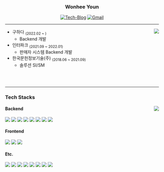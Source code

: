 <div align="center">

### Wonhee Youn

<a href="https://youn12.tistory.com"><img src="https://img.shields.io/badge/Tistory-FF5A00?style=flat-square&logo=Tistory&logoColor=white" alt="Tech-Blog"/></a>
<a href="mailto:wony9324@gmail.com"><img src="https://img.shields.io/badge/Gmail-d14836?style=flat-square&logo=Gmail&logoColor=white" alt="Gmail"/></a>

</div>

---

<div>       

<img align="right" src="https://github-readme-stats.vercel.app/api?username=younwony&show_icons=true&theme=radical" />    

- 구하다 <sub>(2022.02 ~ )</sub>
  - Backend 개발
- 인터파크 <sub>(2021.09 ~ 2022.01)</sub>
  - 판매자 시스템 Backend 개발
- 한국문헌정보기술(주) <sub>(2018.06 ~ 2021.09)</sub>
  - 솔루션 SI/SM

</div>

</br>
</br>

---

### Tech Stacks

<div>

<img align="right" src="http://mazassumnida.wtf/api/v2/generate_badge?boj=wony9324" />
    
    
<!-- 로고 참조 https://github.com/simple-icons/simple-icons/blob/master/slugs.md -->
<!-- Backend -->
#### Backend
<p>
    <img src="https://img.shields.io/badge/Java-007396?style=flat-square&logo=JAVA&logoColor=white">
    <img src="https://img.shields.io/badge/Spring-6DB33F?style=flat-square&logo=Spring&logoColor=white">
    <img src="https://img.shields.io/badge/SpringBoot-6DB33F?style=flat-square&logo=SpringBoot&logoColor=white">
    <img src="https://img.shields.io/badge/MySQL-4479A1?style=flat-square&logo=mysql&logoColor=white">
    <img src="https://img.shields.io/badge/Spring Data JPA-6DB33F?style=flat-square&amp;logoColor=white">
    <img src="https://img.shields.io/badge/Gradle-02303A?style=flat-square&logo=gradle&logoColor=white">
    <img src="https://img.shields.io/badge/NGINX-009639?style=flat-square&logo=NGINX&logoColor=white"/>
    <img src="https://img.shields.io/badge/Junit5-25A162?style=flat-square&logo=junit5&logoColor=white">

</p>

#### Frontend
<p>
    <img src="https://img.shields.io/badge/HTML5-E34F26?style=flat-square&logo=html5&logoColor=white">
    <img src="https://img.shields.io/badge/CSS3-1572B6?style=flat-square&logo=css3&logoColor=white">
    <img src="https://img.shields.io/badge/JavaScript-F7dF1E?style=flat-square&logo=javascript&logoColor=white">
</p>

#### Etc.
<p>
    <img src="https://img.shields.io/badge/Git-F05032?style=flat-square&logo=git&logoColor=white">
    <img src="https://img.shields.io/badge/GitHub-181717?style=flat-square&logo=github&logoColor=white">
    <img src="https://img.shields.io/badge/IntelliJ IDEA-000000?style=flat-square&logo=intellij-idea&logoColor=white">
    <img src="https://img.shields.io/badge/Jira-0052CC?style=flat-square&logo=jira&logoColor=white">
    <img src="https://img.shields.io/badge/Jenkins-D24939?style=flat-square&logo=jenkins&logoColor=white">    
    <img src="https://img.shields.io/badge/Slack-4A154B?style=flat-square&logo=slack&logoColor=white">
    <img src="https://img.shields.io/badge/Amazon AWS-232F3E?style=flat-square&logo=amazon-aws&logoColor=white">
    <img src="https://img.shields.io/badge/Confluence-172B4D?style=flat-square&logo=confluence&logoColor=white">
    
</p>
</div>

</br>

<!-- Github Status https://github.com/anuraghazra/github-readme-stats -->
<!-- 깃헙 사용 언어 Status <img src="https://github-readme-stats.vercel.app/api/top-langs/?username=younwony&layout=compact " style="margin-right: 10px;"/> -->

</div>
